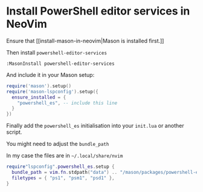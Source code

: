 # Install PowerShell editor services in NeoVim

Ensure that [[install-mason-in-neovim|Mason is installed first.]]

Then install `powershell-editor-services`

```vim
:MasonInstall powershell-editor-services
```

And include it in your Mason setup:

```lua
require('mason').setup()
require('mason-lspconfig').setup({
  ensure_installed = {
    "powershell_es", -- include this line
  }
})
```

Finally add the `powershell_es` initialisation into your `init.lua` or another script.

You might need to adjust the `bundle_path`

In my case the files are in `~/.local/share/nvim`

```lua
require"lspconfig".powershell_es.setup { 
  bundle_path = vim.fn.stdpath("data") .. "/mason/packages/powershell-editor-services",
  filetypes = { "ps1", "psm1", "psd1" },
}
```
